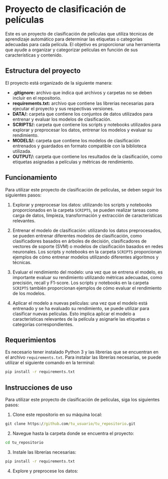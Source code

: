 # **Proyecto de clasificación de películas**

Este es un proyecto de clasificación de películas que utiliza técnicas de aprendizaje automático para determinar las etiquetas o categorías adecuadas para cada película. El objetivo es proporcionar una herramienta que ayude a organizar y categorizar películas en función de sus características y contenido.

## **Estructura del proyecto**
El proyecto está organizado de la siguiente manera:

- **.gitignore:** archivo que indica qué archivos y carpetas no se deben incluir en el repositorio.
- **requirements.txt:** archivo que contiene las librerías necesarias para ejecutar el proyecto y sus respectivas versiones.
- **DATA/:** carpeta que contiene los conjuntos de datos utilizados para entrenar y evaluar los modelos de clasificación.
- **SCRIPTS/:** carpeta que contiene los scripts y notebooks utilizados para explorar y preprocesar los datos, entrenar los modelos y evaluar su rendimiento.
- **MODELS/:** carpeta que contiene los modelos de clasificación entrenados y guardados en formato compatible con la biblioteca utilizada.
- **OUTPUT/:** carpeta que contiene los resultados de la clasificación, como etiquetas asignadas a películas y métricas de rendimiento.

## **Funcionamiento**
Para utilizar este proyecto de clasificación de películas, se deben seguir los siguientes pasos:

1. Explorar y preprocesar los datos: utilizando los scripts y notebooks proporcionados en la carpeta `SCRIPTS`, se pueden realizar tareas como carga de datos, limpieza, transformación y extracción de características relevantes.

2. Entrenar el modelo de clasificación: utilizando los datos preprocesados, se pueden entrenar diferentes modelos de clasificación, como clasificadores basados en árboles de decisión, clasificadores de vectores de soporte (SVM) o modelos de clasificación basados en redes neuronales. Los scripts y notebooks en la carpeta `SCRIPTS` proporcionan ejemplos de cómo entrenar modelos utilizando diferentes algoritmos y técnicas.

3. Evaluar el rendimiento del modelo: una vez que se entrena el modelo, es importante evaluar su rendimiento utilizando métricas adecuadas, como precisión, recall y F1-score. Los scripts y notebooks en la carpeta `SCRIPTS` también proporcionan ejemplos de cómo evaluar el rendimiento de los modelos.

4. Aplicar el modelo a nuevas películas: una vez que el modelo está entrenado y se ha evaluado su rendimiento, se puede utilizar para clasificar nuevas películas. Esto implica aplicar el modelo a características relevantes de la película y asignarle las etiquetas o categorías correspondientes.

## **Requerimientos**
Es necesario tener instalado Python 3 y las librerías que se encuentran en el archivo `requirements.txt`. Para instalar las librerías necesarias, se puede utilizar el siguiente comando en la terminal:

```cmd
pip install -r requirements.txt
```

## **Instrucciones de uso**
Para utilizar este proyecto de clasificación de películas, siga los siguientes pasos:

1. Clone este repositorio en su máquina local:

```cmd
git clone https://github.com/tu_usuario/tu_repositorio.git
```

2. Navegue hasta la carpeta donde se encuentra el proyecto:

```cmd
cd tu_repositorio
```

3. Instale las librerías necesarias:

```cmd
pip install -r requirements.txt
```

4. Explore y preprocese los datos:
